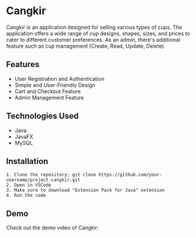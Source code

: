 # Cangkir
Cangkir is an application designed for selling various types of cups. The application offers a wide range of cup designs, shapes, sizes, and prices to cater to different customer preferences. As an admin, there's additional feature such as cup management (Create, Read, Update, Delete).

## Features
- User Registration and Authentication
- Simple and User-Friendly Design
- Cart and Checkout Feature
- Admin Management Feature

## Technologies Used
- Java
- JavaFX
- MySQL

## Installation
```
1. Clone the repository: git clone https://github.com/your-username/project-cangkir.git
2. Open in VSCode
3. Make sure to download "Extension Pack for Java" extension
4. Run the code
```

## Demo 
Check out the demo video of Cangkir: 

